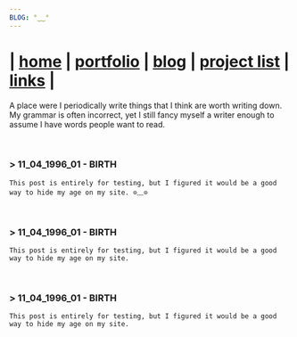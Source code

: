 ```yaml
---
BLOG: °‿‿°
---
```


| [home](/) | [portfolio](/portfolio) | [blog](/blog) | [project list](/project_list) | [links](/links) |
============================================

A place were I periodically write things that I think are worth writing down. My grammar is often incorrect, yet I still fancy myself a writer enough to assume I have words people want to read.

<br>

[//]: # (
    ### > 11.04.1996 - TOPIC
    TEXT
)

### > 11_04_1996_01 - BIRTH
    This post is entirely for testing, but I figured it would be a good way to hide my age on my site. ⊙﹏⊙ 

<br>

### > 11_04_1996_01 - BIRTH
    This post is entirely for testing, but I figured it would be a good way to hide my age on my site. 

<br>

### > 11_04_1996_01 - BIRTH
    This post is entirely for testing, but I figured it would be a good way to hide my age on my site. 

<br>